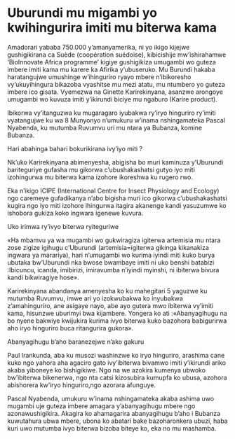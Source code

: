 # Uburundi mu migambi yo kwihingurira imiti mu biterwa kama

Amadorari yababa 750.000 y’amanyamerika, ni yo ikigo kijejwe gushigikirana  ca  Suède (coopération suédoise), kibicishije mw’ishirahamwe ‘BioInnovate Africa programme’ kigiye gushigikiza umugambi wo guteza imbere imiti kama mu karere ka Afirika y’ubuseruko. Mu Burundi hakaba haratangujwe umushinge w’ihinguriro ryayo mbere n’ibikoresho vy’ukuyihingura bikazoba vyashitse mu mezi atatu, mu ntumbero  yo guteza imbere ico gisata. Vyemezwa na Ginette Karirekinyana, asanzwe arongoye umugambi wo kuvuza imiti y’ikirundi biciye mu ngaburo (Karire product).

Ibikorwa vy’itanguzwa ku mugaragaro iyubakwa ry’iryo hinguriro ry’imiti vyatangujwe ku wa 8 Munyonyo n’umukuru w’inama nshingamateka Pascal Nyabenda, ku mutumba Ruvumvu uri mu ntara ya Bubanza, komine Bubanza.

Hari abahinga bahari bokurikirana ivy’iyo miti ?

Nk’uko Karirekinyana abimenyesha, abigisha bo muri kaminuza y’Uburundi bariteguriye gufasha mu gikorwa c’ubushakashatsi gutyo iyo miti izohingurwa  mu biterwa kama izohore ikoreshwa ku rugero rwo.

Eka n’ikigo ICIPE (International Centre for Insect Physiology and Ecology) ngo caremeye gufadikanya n’abo bigisha muri ico gikorwa c’ubushakashatsi kugira ngo iyo miti izohore ihingurwa itagira akanenge kandi yasuzumwe ko ishobora gukiza koko ingwara igenewe kuvura.

Uko irimwa ry’ivyo biterwa ryiteguriwe

«Ha mbamvu ya wa mugambi wo gukwiragiza igiterwa artemisia mu ntara zose  zigize igihugu c’Uburundi (artemisia=igiterwa gikinga kikanakiza ingwara ya marariya), hari n’umugambi wo kurima iyindi miti kuko burya ubutaka bw’Uburundi nka bwose bwambaye imiti ni uko benshi batabizi :Ibicuncu, icanda, imibirizi, imiravumba n’iyindi myinshi, ni ibiterwa bivura kandi bikwiragiye hose».

Karirekinyana abandanya amenyesha ko ku mahegitari 5 yaguzwe ku mutumba Ruvumvu, imwe ari yo izokwubakwa ko inyubakwa z’amahinguriro, ane asigaye nayo, abe ayo gutera mwo ibiterwa vy’imiti kama, hisunzwe uburimyi bwa kijambere. Yongera ko ati :«Abanyagihugu na bo nyene bakwiye kwijukira kurima ivyo biterwa kuko bazohora babigurirwa aho iryo hinguriro buca ritangurira gukora».

Abanyagihugu b’aho baranezejwe n’ako gakuru

Paul Irankunda, aba ku musozi washinzwe ko iryo hinguriro, arashima cane kuko ngo yahora aha agaciro gato ivy’ibiterwa bivamwo imiti y’ikirundi ariko akaba yiboneye ko bishigikiwe. Ngo na we azokira kumenya ubwoko bw’ibiterwa bikenerwa, ngo nta catsi kizosubira kumupfa ko ubusa, azohora abishorera kw’iryo hinguriro,ngo azorara afunguye.

Pascal Nyabenda, umukuru w’inama nshingamateka akaba ashima uwo mugambi uje guteza imbere amagara y’abanyagihugu mbere ngo azonawushigikira. Akagira ko ahamagarira abanyagihugu b’aho i Bubanza kuwutahura ubwa mbere, ubona ko abatari bake bazoharonkera ubuzi, haba kuri uwo mutumba ivyo biterwa bizoba biteye ko, eka no mu mashamba.
